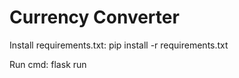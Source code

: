 # Currency Converter

Install requirements.txt: pip install -r requirements.txt


Run cmd: flask run
